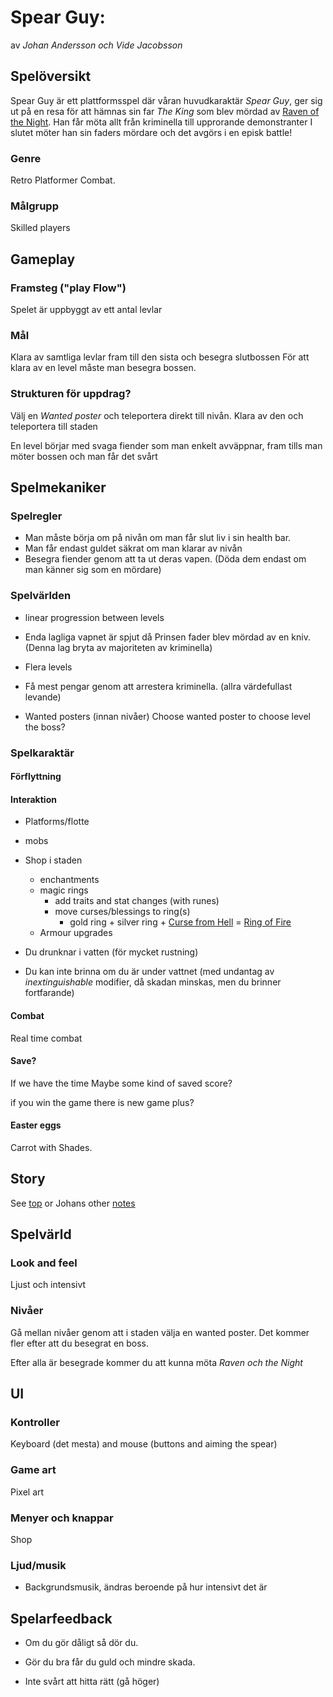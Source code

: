 # Spear Guy: 

av *Johan Andersson och Vide Jacobsson*

## Spelöversikt

Spear Guy är ett plattformsspel där våran huvudkaraktär *Spear Guy*, ger sig ut på en resa
för att hämnas sin far *The King* som blev mördad av [Raven of the Night](raven-of-the-night.md).
Han får möta allt från kriminella till upprorande demonstranter
I slutet möter han sin faders mördare och det avgörs i en episk battle!

### Genre

Retro Platformer Combat.

### Målgrupp

Skilled players 

## Gameplay

### Framsteg ("play Flow")

Spelet är uppbyggt av ett antal levlar

### Mål

Klara av samtliga levlar fram till den sista och besegra slutbossen
För att klara av en level måste man besegra bossen.

### Strukturen för uppdrag?

Välj en *Wanted poster* och teleportera direkt till nivån.
Klara av den och teleportera till staden

En level börjar med svaga fiender som man enkelt avväppnar, fram tills man möter bossen
och man får det svårt

## Spelmekaniker

### Spelregler

- Man måste börja om på nivån om man får slut liv i sin health bar.
- Man får endast guldet säkrat om man klarar av nivån
- Besegra fiender genom att ta ut deras vapen. (Döda dem endast om man känner sig som en mördare)  

### Spelvärlden

- linear progression between levels

- Enda lagliga vapnet är spjut då Prinsen fader blev mördad av en kniv.
(Denna lag bryta av majoriteten av kriminella)

- Flera levels

- Få mest pengar genom att arrestera kriminella.
(allra värdefullast levande)

- Wanted posters (innan nivåer)
Choose wanted poster to choose level
the boss?


### Spelkaraktär

#### Förflyttning

#### Interaktion

- Platforms/flotte

- mobs

- Shop i staden
  - enchantments
  - magic rings
	  - add traits and stat changes (with runes)
	  - move curses/blessings to ring(s)
		  - gold ring + silver ring + [Curse from Hell](attributes/curses/curse-from-hell.md) = [Ring of Fire](items/ring-of-fire.md) 
  - Armour upgrades

- Du drunknar i vatten (för mycket rustning)
- Du kan inte brinna om du är under vattnet (med undantag av *inextinguishable* modifier, då skadan minskas, men du brinner fortfarande)

#### Combat

Real time combat

#### Save?

If we have the time
Maybe some kind of saved score?

if you win the game there is new game plus?


#### Easter eggs

Carrot with Shades.

## Story

See [top](##Spelöversikt) or Johans other [notes](misc/spear-guy-story-outline.md)


## Spelvärld 

### Look and feel

Ljust och intensivt

### Nivåer

Gå mellan nivåer genom att i staden välja en wanted poster. 
Det kommer fler efter att du besegrat en boss.

Efter alla är besegrade kommer du att kunna möta *Raven och the Night*

## UI

### Kontroller

Keyboard (det mesta) and mouse
(buttons and aiming the spear)

### Game art

Pixel art 

### Menyer och knappar

Shop

### Ljud/musik

- Backgrundsmusik,
ändras beroende på hur intensivt det är 

## Spelarfeedback

- Om du gör dåligt så dör du.

- Gör du bra får du guld och mindre skada.

- Inte svårt att hitta rätt (gå höger)
